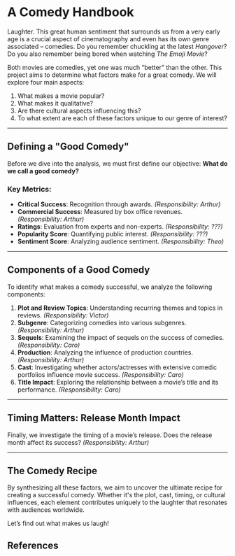 # A Comedy Handbook

Laughter. This great human sentiment that surrounds us from a very early age is a crucial aspect of cinematography and even has its own genre associated – comedies. Do you remember chuckling at the latest *Hangover*? Do you also remember being bored when watching *The Emoji Movie*?

Both movies are comedies, yet one was much “better” than the other. This project aims to determine what factors make for a great comedy. We will explore four main aspects:
1. What makes a movie popular?
2. What makes it qualitative?
3. Are there cultural aspects influencing this?
4. To what extent are each of these factors unique to our genre of interest?

---

## Defining a "Good Comedy"

Before we dive into the analysis, we must first define our objective: **What do we call a good comedy?**

### Key Metrics:
- **Critical Success**: Recognition through awards. *(Responsibility: Arthur)*
- **Commercial Success**: Measured by box office revenues. *(Responsibility: Arthur)*
- **Ratings**: Evaluation from experts and non-experts. *(Responsibility: ???)*
- **Popularity Score**: Quantifying public interest. *(Responsibility: ???)*
- **Sentiment Score**: Analyzing audience sentiment. *(Responsibility: Theo)*

---

## Components of a Good Comedy

To identify what makes a comedy successful, we analyze the following components:

1. **Plot and Review Topics**: Understanding recurring themes and topics in reviews. *(Responsibility: Victor)*
2. **Subgenre**: Categorizing comedies into various subgenres. *(Responsibility: Arthur)*
3. **Sequels**: Examining the impact of sequels on the success of comedies. *(Responsibility: Caro)*
4. **Production**: Analyzing the influence of production countries. *(Responsibility: Arthur)*
5. **Cast**: Investigating whether actors/actresses with extensive comedic portfolios influence movie success. *(Responsibility: Caro)*
6. **Title Impact**: Exploring the relationship between a movie’s title and its performance. *(Responsibility: Caro)*

---

## Timing Matters: Release Month Impact

Finally, we investigate the timing of a movie’s release. Does the release month affect its success? *(Responsibility: Arthur)*

---

## The Comedy Recipe

By synthesizing all these factors, we aim to uncover the ultimate recipe for creating a successful comedy. Whether it's the plot, cast, timing, or cultural influences, each element contributes uniquely to the laughter that resonates with audiences worldwide.

Let’s find out what makes us laugh!

## References
